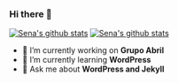 ### Hi there 👋

[![Sena's github stats](https://github-readme-stats.vercel.app/api/top-langs/?username=sena&layout=compact)](https://github.com/anuraghazra/github-readme-stats)
[![Sena's github stats](https://github-readme-stats.vercel.app/api?username=sena&count_private=true&show_icons=true&custom_title=Github%20Status&hide=issues)](https://github.com/anuraghazra/github-readme-stats)



- 🔭 I’m currently working on **Grupo Abril**
- 🌱 I’m currently learning **WordPress**
- 💬 Ask me about **WordPress and Jekyll**
